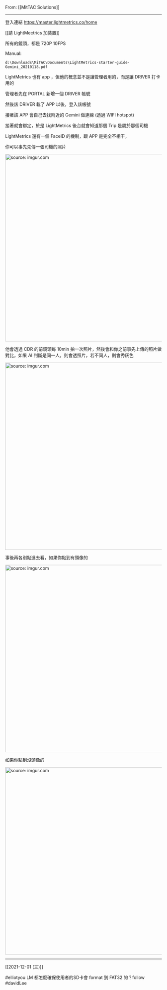 From: [[MitTAC Solutions]]

---

登入連結
https://master.lightmetrics.co/home

[[請 LightMectrics 加裝置]]

所有的鏡頭，都是 720P 10FPS

Manual:
```
d:\Downloads\MiTAC\Documents\LightMetrics-starter-guide-Gemini_20210118.pdf 
```

LightMetrics 也有 app ，但他的概念並不是讓管理者用的，而是讓 DRIVER 打卡用的

管理者先在 PORTAL 新增一個 DRIVER 帳號

然後該 DRIVER 載了 APP 以後，登入該帳號

接著該 APP 會自己去找附近的 Gemini 做連線 (透過 WIFI hotspot)

接著就會綁定，於是 LightMetrics 後台就會知道那個 Trip 是屬於那個司機

LightMetrics 還有一個 FaceID 的機制，跟 APP 是完全不相干，

你可以事先先傳一張司機的照片

<a href="https://imgur.com/uqZSjiZ"><img src="https://i.imgur.com/uqZSjiZ.png" title="source: imgur.com" width="600px"/></a>

他會透過 CDR 的前鏡頭每 10min 拍一次照片，然後會和你之前事先上傳的照片做對比，如果 AI 判斷是同一人，則會透照片，若不同人，則會秀灰色

<a href="https://imgur.com/EVu3B2b"><img src="https://i.imgur.com/EVu3B2b.png" title="source: imgur.com" width="600px"/></a>

事後再各別點進去看，如果你點到有頭像的

<a href="https://imgur.com/n2a3pBY"><img src="https://i.imgur.com/n2a3pBY.png" title="source: imgur.com" width="600px"/></a>

如果你點到沒頭像的

<a href="https://imgur.com/Lsbduoj"><img src="https://i.imgur.com/Lsbduoj.png" title="source: imgur.com" width="600px"/></a>

---

[[2021-12-01 (三)]]

#elliotyou  LM 都怎麼確保使用者的SD卡會 format 到 FAT32 的？follow #davidLee 